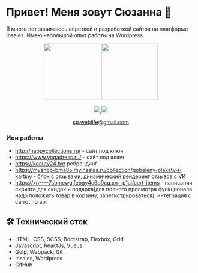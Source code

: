 
# Привет! Меня зовут Сюзанна 👋
Я много лет занимаюсь вёрсткой и разработкой сайтов на платформе Insales. Имею небольшой опыт работы на Wordpress. 

<p align='center'>
   <a href="https://github-readme-stats.vercel.app/api?username=psuzanna&show_icons=true&count_private=true"><img
           height=150
           src="https://github-readme-stats.vercel.app/api?username=psuzanna&show_icons=true&count_private=true"/></a>
   <a href="https://github.com/psuzanna/github-readme-stats"><img height=150
                                                                  src="https://github-readme-stats.vercel.app/api/top-langs/?username=psuzanna&layout=compact"/></a>
</p>

<p align='center'>
   <a href="https://www.linkedin.com/in/syuzanna-papoyan-110b80239">
       <img src="https://img.shields.io/badge/linkedin-%230077B5.svg?&style=for-the-badge&logo=linkedin&logoColor=white"/>
   </a>
   <a href="https://t.me/p_syuzanna">
       <img src="https://img.shields.io/badge/Telegram-2CA5E0?style=for-the-badge&logo=telegram&logoColor=white"/>
   </a>
<p align='center'>
    <a href='mailto:sp.weblife@gmail.com'>sp.weblife@gmail.com</a>
</p>


### Иои работы
  
*   http://happycollections.ru/ - сайт под  ключ 
*   https://www.yogadress.ru/ - сайт под  ключ 
*   https://keauty24.by/ ребрендинг
*   https://myshop-bma85.myinsales.ru/collection/gobeleny-plakaty-i-kartiny - блок с отзывами, динамический рендеринг отзывов с VK
*   https://xn----7sbmewglfebgy4c6b0cg.xn--p1ai/cart_items  - написания скрипта для скидок и подарка(для полного просмотра функционала надо положить товар в корзину, зарегистрироваться), интеграция с carrot по api  

## 🛠 Технический стек 
*   HTML, CSS, SCSS, Bootstrap, Flexbox, Grid
*   Javascript, ReactJs, VueJs
*   Gulp, Wabpack, Git
*   Insales, Wordpress
*   GitHub




